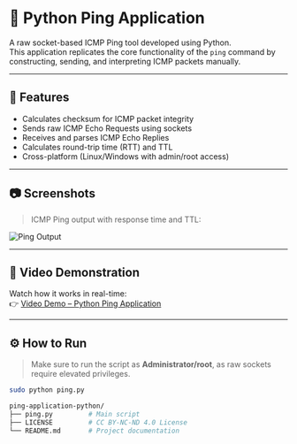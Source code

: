 # 📡 Python Ping Application

A raw socket-based ICMP Ping tool developed using Python.  
This application replicates the core functionality of the `ping` command by constructing, sending, and interpreting ICMP packets manually.

---

## 🚀 Features

- Calculates checksum for ICMP packet integrity
- Sends raw ICMP Echo Requests using sockets
- Receives and parses ICMP Echo Replies
- Calculates round-trip time (RTT) and TTL
- Cross-platform (Linux/Windows with admin/root access)

---

## 📷 Screenshots

> ICMP Ping output with response time and TTL:

![Ping Output](https://i.imgur.com/YOUR_IMAGE_ID_HERE.png) <!-- Replace with actual image link -->

---

## 🎥 Video Demonstration

Watch how it works in real-time:  
👉 [Video Demo – Python Ping Application](https://youtu.be/YOUR_VIDEO_LINK_HERE) <!-- Replace with your actual YouTube link -->

---

## ⚙️ How to Run

> Make sure to run the script as **Administrator/root**, as raw sockets require elevated privileges.

```bash
sudo python ping.py

ping-application-python/
├── ping.py         # Main script
├── LICENSE         # CC BY-NC-ND 4.0 License
└── README.md       # Project documentation
